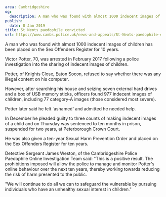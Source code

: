 ```yaml
area: Cambridgeshire
og:
  description: A man who was found with almost 1000 indecent images of children has been placed on the Sex Offenders Register for 10 years.
publish:
  date: 8 Jan 2019
title: St Neots paedophile convicted
url: https://www.cambs.police.uk/news-and-appeals/St-Neots-paedophile-convicted
```

A man who was found with almost 1000 indecent images of children has been placed on the Sex Offenders Register for 10 years.

Victor Potter, 70, was arrested in February 2017 following a police investigation into the sharing of indecent images of children.

Potter, of Knights Close, Eaton Socon, refused to say whether there was any illegal content on his computer.

However, after searching his house and seizing seven external hard drives and a box of USB memory sticks, officers found 977 indecent images of children, including 77 category-A images (those considered most severe).

Potter later said he felt 'ashamed' and admitted he needed help.

In December he pleaded guilty to three counts of making indecent images of a child and on Thursday was sentenced to ten months in prison, suspended for two years, at Peterborough Crown Court.

He was also given a ten-year Sexual Harm Prevention Order and placed on the Sex Offenders Register for ten years.

Detective Sergeant James Weston, of the Cambridgeshire Police Paedophile Online Investigation Team said: "This is a positive result. The prohibitions imposed will allow the police to manage and monitor Potter's online behaviour over the next ten years, thereby working towards reducing the risk of harm presented to the public.

"We will continue to do all we can to safeguard the vulnerable by pursuing individuals who have an unhealthy sexual interest in children."
